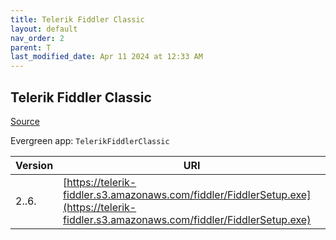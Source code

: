 ```yaml
---
title: Telerik Fiddler Classic
layout: default
nav_order: 2
parent: T
last_modified_date: Apr 11 2024 at 12:33 AM
---
```


## Telerik Fiddler Classic

[Source](https://www.telerik.com/fiddler/fiddler-classic)

Evergreen app: `TelerikFiddlerClassic`

| Version | URI                                                                                                                                    |
| ------- | -------------------------------------------------------------------------------------------------------------------------------------- |
| 2..6.   | [https://telerik-fiddler.s3.amazonaws.com/fiddler/FiddlerSetup.exe](https://telerik-fiddler.s3.amazonaws.com/fiddler/FiddlerSetup.exe) |
